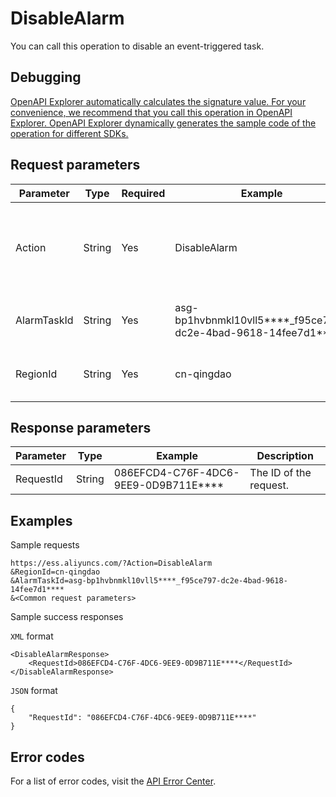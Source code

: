 # DisableAlarm

You can call this operation to disable an event-triggered task.

## Debugging

[OpenAPI Explorer automatically calculates the signature value. For your convenience, we recommend that you call this operation in OpenAPI Explorer. OpenAPI Explorer dynamically generates the sample code of the operation for different SDKs.](https://api.aliyun.com/#product=Ess&api=DisableAlarm&type=RPC&version=2014-08-28)

## Request parameters

|Parameter|Type|Required|Example|Description|
|---------|----|--------|-------|-----------|
|Action|String|Yes|DisableAlarm|The operation that you want to perform. Set the value to DisableAlarm. |
|AlarmTaskId|String|Yes|asg-bp1hvbnmkl10vll5\*\*\*\*\_f95ce797-dc2e-4bad-9618-14fee7d1\*\*\*\*|The ID of the event-triggered task. |
|RegionId|String|Yes|cn-qingdao|The region ID of the event-triggered task. |

## Response parameters

|Parameter|Type|Example|Description|
|---------|----|-------|-----------|
|RequestId|String|086EFCD4-C76F-4DC6-9EE9-0D9B711E\*\*\*\*|The ID of the request. |

## Examples

Sample requests

```
https://ess.aliyuncs.com/?Action=DisableAlarm
&RegionId=cn-qingdao
&AlarmTaskId=asg-bp1hvbnmkl10vll5****_f95ce797-dc2e-4bad-9618-14fee7d1****
&<Common request parameters>
```

Sample success responses

`XML` format

```
<DisableAlarmResponse>
    <RequestId>086EFCD4-C76F-4DC6-9EE9-0D9B711E****</RequestId>
</DisableAlarmResponse>
```

`JSON` format

```
{
	"RequestId": "086EFCD4-C76F-4DC6-9EE9-0D9B711E****"
}
```

## Error codes

For a list of error codes, visit the [API Error Center](https://error-center.alibabacloud.com/status/product/Ess).

